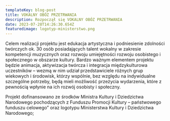 ```yaml
---
templateKey: blog-post
title: VOKALNY OBÓZ PRZETRWANIA
description: Rozpoczął się VOKALNY OBÓZ PRZETRWANIA
date: 2023-07-28T14:26:30.654Z
featuredimage: logotyp-ministerstwo.png
---
```

Celem realizacji projektu jest edukacja artystyczna i podniesienie zdolności twórczych ok. 30 osób posiadających talent wokalny w zakresie kompetencji muzycznych oraz rozwoju umiejętności rozwoju osobistego i społecznego w obszarze kultury. Bardzo ważnym elementem projektu będzie animacja, aktywizacja twórcza i integracja międzykulturowa uczestników – wezmą w nim udział przedstawiciele różnych grup wiekowych i środowisk, którzy wspólnie, bez względu na indywidualne szczególne potrzeby, będą mieli możliwość przeżycia wydarzenia, które z pewnością wpłynie na ich rozwój osobisty i społeczny.   

Projekt dofinansowano ze środków Ministra Kultury i Dziedzictwa Narodowego pochodzących z Funduszu Promocji Kultury – państwowego funduszu celowego” oraz logotypu Ministerstwa Kultury i Dziedzictwa Narodowego;